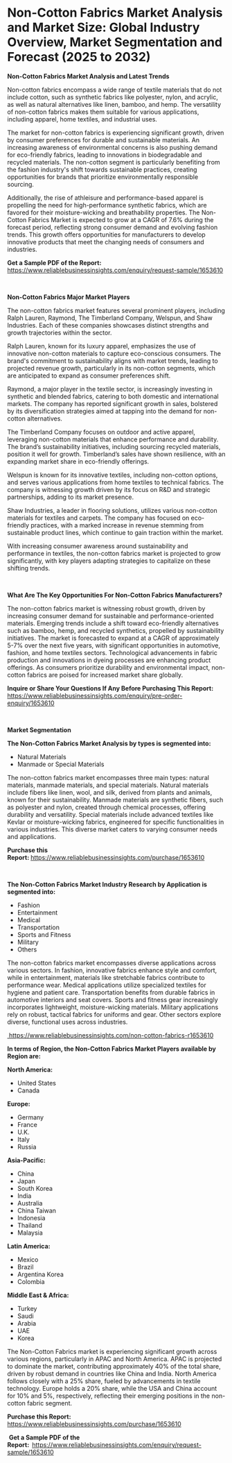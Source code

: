 <p><h1>Non-Cotton Fabrics Market Analysis and Market Size: Global Industry Overview, Market Segmentation and Forecast (2025 to 2032)</h1></p><p><strong>Non-Cotton Fabrics Market Analysis and Latest Trends</strong></p>
<p><p>Non-cotton fabrics encompass a wide range of textile materials that do not include cotton, such as synthetic fabrics like polyester, nylon, and acrylic, as well as natural alternatives like linen, bamboo, and hemp. The versatility of non-cotton fabrics makes them suitable for various applications, including apparel, home textiles, and industrial uses. </p><p>The market for non-cotton fabrics is experiencing significant growth, driven by consumer preferences for durable and sustainable materials. An increasing awareness of environmental concerns is also pushing demand for eco-friendly fabrics, leading to innovations in biodegradable and recycled materials. The non-cotton segment is particularly benefiting from the fashion industry's shift towards sustainable practices, creating opportunities for brands that prioritize environmentally responsible sourcing.</p><p>Additionally, the rise of athleisure and performance-based apparel is propelling the need for high-performance synthetic fabrics, which are favored for their moisture-wicking and breathability properties. The Non-Cotton Fabrics Market is expected to grow at a CAGR of 7.6% during the forecast period, reflecting strong consumer demand and evolving fashion trends. This growth offers opportunities for manufacturers to develop innovative products that meet the changing needs of consumers and industries.</p></p>
<p><strong>Get a Sample PDF of the Report:&nbsp;</strong> <a href="https://www.reliablebusinessinsights.com/enquiry/request-sample/1653610?utm_campaign=118&utm_medium=2&utm_source=Github&utm_content=ia&utm_term=15042025&utm_id=non-cotton-fabrics">https://www.reliablebusinessinsights.com/enquiry/request-sample/1653610</a></p>
<p>&nbsp;</p>
<p><strong>Non-Cotton Fabrics Major Market Players</strong></p>
<p><p>The non-cotton fabrics market features several prominent players, including Ralph Lauren, Raymond, The Timberland Company, Welspun, and Shaw Industries. Each of these companies showcases distinct strengths and growth trajectories within the sector.</p><p>Ralph Lauren, known for its luxury apparel, emphasizes the use of innovative non-cotton materials to capture eco-conscious consumers. The brand's commitment to sustainability aligns with market trends, leading to projected revenue growth, particularly in its non-cotton segments, which are anticipated to expand as consumer preferences shift.</p><p>Raymond, a major player in the textile sector, is increasingly investing in synthetic and blended fabrics, catering to both domestic and international markets. The company has reported significant growth in sales, bolstered by its diversification strategies aimed at tapping into the demand for non-cotton alternatives.</p><p>The Timberland Company focuses on outdoor and active apparel, leveraging non-cotton materials that enhance performance and durability. The brand’s sustainability initiatives, including sourcing recycled materials, position it well for growth. Timberland’s sales have shown resilience, with an expanding market share in eco-friendly offerings.</p><p>Welspun is known for its innovative textiles, including non-cotton options, and serves various applications from home textiles to technical fabrics. The company is witnessing growth driven by its focus on R&D and strategic partnerships, adding to its market presence.</p><p>Shaw Industries, a leader in flooring solutions, utilizes various non-cotton materials for textiles and carpets. The company has focused on eco-friendly practices, with a marked increase in revenue stemming from sustainable product lines, which continue to gain traction within the market.</p><p>With increasing consumer awareness around sustainability and performance in textiles, the non-cotton fabrics market is projected to grow significantly, with key players adapting strategies to capitalize on these shifting trends.</p></p>
<p>&nbsp;</p>
<p><strong>What Are The Key Opportunities For Non-Cotton Fabrics Manufacturers?</strong></p>
<p><p>The non-cotton fabrics market is witnessing robust growth, driven by increasing consumer demand for sustainable and performance-oriented materials. Emerging trends include a shift toward eco-friendly alternatives such as bamboo, hemp, and recycled synthetics, propelled by sustainability initiatives. The market is forecasted to expand at a CAGR of approximately 5-7% over the next five years, with significant opportunities in automotive, fashion, and home textiles sectors. Technological advancements in fabric production and innovations in dyeing processes are enhancing product offerings. As consumers prioritize durability and environmental impact, non-cotton fabrics are poised for increased market share globally.</p></p>
<p><strong>Inquire or Share Your Questions If Any Before Purchasing This Report:</strong> <a href="https://www.reliablebusinessinsights.com/enquiry/pre-order-enquiry/1653610?utm_campaign=118&utm_medium=2&utm_source=Github&utm_content=ia&utm_term=15042025&utm_id=non-cotton-fabrics">https://www.reliablebusinessinsights.com/enquiry/pre-order-enquiry/1653610</a></p>
<p>&nbsp;</p>
<p><strong>Market Segmentation</strong></p>
<p><strong>The Non-Cotton Fabrics Market Analysis by types is segmented into:</strong></p>
<p><ul><li>Natural Materials</li><li>Manmade or Special Materials</li></ul></p>
<p><p>The non-cotton fabrics market encompasses three main types: natural materials, manmade materials, and special materials. Natural materials include fibers like linen, wool, and silk, derived from plants and animals, known for their sustainability. Manmade materials are synthetic fibers, such as polyester and nylon, created through chemical processes, offering durability and versatility. Special materials include advanced textiles like Kevlar or moisture-wicking fabrics, engineered for specific functionalities in various industries. This diverse market caters to varying consumer needs and applications.</p></p>
<p><strong>Purchase this Report:&nbsp;</strong><a href="https://www.reliablebusinessinsights.com/purchase/1653610?utm_campaign=118&utm_medium=2&utm_source=Github&utm_content=ia&utm_term=15042025&utm_id=non-cotton-fabrics">https://www.reliablebusinessinsights.com/purchase/1653610</a></p>
<p>&nbsp;</p>
<p><strong>The Non-Cotton Fabrics Market Industry Research by Application is segmented into:</strong></p>
<p><ul><li>Fashion</li><li>Entertainment</li><li>Medical</li><li>Transportation</li><li>Sports and Fitness</li><li>Military</li><li>Others</li></ul></p>
<p><p>The non-cotton fabrics market encompasses diverse applications across various sectors. In fashion, innovative fabrics enhance style and comfort, while in entertainment, materials like stretchable fabrics contribute to performance wear. Medical applications utilize specialized textiles for hygiene and patient care. Transportation benefits from durable fabrics in automotive interiors and seat covers. Sports and fitness gear increasingly incorporates lightweight, moisture-wicking materials. Military applications rely on robust, tactical fabrics for uniforms and gear. Other sectors explore diverse, functional uses across industries.</p></p>
<p><a href="https://www.reliablebusinessinsights.com/non-cotton-fabrics-r1653610?utm_campaign=118&utm_medium=2&utm_source=Github&utm_content=ia&utm_term=15042025&utm_id=non-cotton-fabrics">&nbsp;https://www.reliablebusinessinsights.com/non-cotton-fabrics-r1653610</a></p>
<p><strong>In terms of Region, the Non-Cotton Fabrics Market Players available by Region are:</strong></p>
<p>
    <p> <strong> North America: </strong>
        <ul>
            <li>United States</li>
            <li>Canada</li>
        </ul>
        </p> 
    <p> <strong> Europe: </strong>
        <ul>
            <li>Germany</li>
            <li>France</li>
            <li>U.K.</li>
            <li>Italy</li>
            <li>Russia</li>
        </ul>
        </p> 
    <p> <strong> Asia-Pacific: </strong>
        <ul>
            <li>China</li>
            <li>Japan</li>
            <li>South Korea</li>
            <li>India</li>
            <li>Australia</li>
            <li>China Taiwan</li>
            <li>Indonesia</li>
            <li>Thailand</li>
            <li>Malaysia</li>
        </ul>
        </p> 
    <p> <strong> Latin America: </strong>
        <ul>
            <li>Mexico</li>
            <li>Brazil</li>
            <li>Argentina Korea</li>
            <li>Colombia</li>
        </ul>
        </p> 
    <p> <strong> Middle East & Africa: </strong>
        <ul>
            <li>Turkey</li>
            <li>Saudi</li>
            <li>Arabia</li>
            <li>UAE</li>
            <li>Korea</li>
        </ul>
    </p>
    </p>
<p><p>The Non-Cotton Fabrics market is experiencing significant growth across various regions, particularly in APAC and North America. APAC is projected to dominate the market, contributing approximately 40% of the total share, driven by robust demand in countries like China and India. North America follows closely with a 25% share, fueled by advancements in textile technology. Europe holds a 20% share, while the USA and China account for 10% and 5%, respectively, reflecting their emerging positions in the non-cotton fabric segment.</p></p>
<p><strong>Purchase this Report: </strong><a href="https://www.reliablebusinessinsights.com/purchase/1653610?utm_campaign=118&utm_medium=2&utm_source=Github&utm_content=ia&utm_term=15042025&utm_id=non-cotton-fabrics">https://www.reliablebusinessinsights.com/purchase/1653610</a></p>
<p>&nbsp;<strong>Get a Sample PDF of the Report:&nbsp;&nbsp;</strong><a href="https://www.reliablebusinessinsights.com/enquiry/request-sample/1653610?utm_campaign=118&utm_medium=2&utm_source=Github&utm_content=ia&utm_term=15042025&utm_id=non-cotton-fabrics">https://www.reliablebusinessinsights.com/enquiry/request-sample/1653610</a></p>
<p><strong></strong></p>
<p><p></p><p></p><p></p></p>